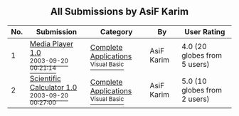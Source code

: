 ﻿<div align="center">

## All Submissions by AsiF Karim

</div>

No.  | Submission | Category | By   | User Rating
---- | ---------- | -------- | ---- | -----------
1 | [Media Player 1\.0<br /><sup>2003-09-20 00:21:14</sup>](https://github.com/Planet-Source-Code/asif-karim-media-player-1-0__1-48715) | [Complete Applications<br /><sup>Visual Basic</sup>](../ByCategory/complete-applications__1-27.md) | AsiF Karim | 4.0 (20 globes from 5 users)
2 | [Scientific Calculator 1\.0<br /><sup>2003-09-20 00:27:00</sup>](https://github.com/Planet-Source-Code/asif-karim-scientific-calculator-1-0__1-48714) | [Complete Applications<br /><sup>Visual Basic</sup>](../ByCategory/complete-applications__1-27.md) | AsiF Karim | 5.0 (10 globes from 2 users)
